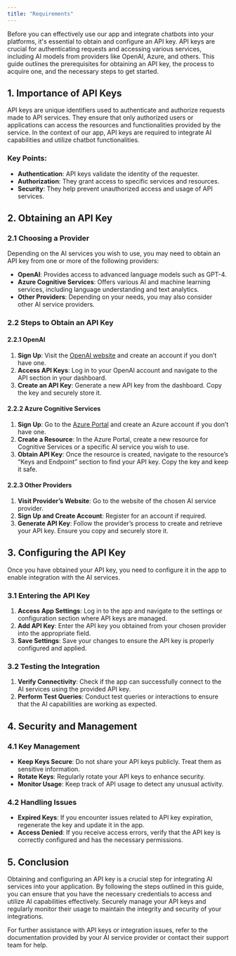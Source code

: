 ```yaml
---
title: "Requirements"
---
```


Before you can effectively use our app and integrate chatbots into your platforms, it's essential to obtain and configure an API key. API keys are crucial for authenticating requests and accessing various services, including AI models from providers like OpenAI, Azure, and others. This guide outlines the prerequisites for obtaining an API key, the process to acquire one, and the necessary steps to get started.

## 1. Importance of API Keys

API keys are unique identifiers used to authenticate and authorize requests made to API services. They ensure that only authorized users or applications can access the resources and functionalities provided by the service. In the context of our app, API keys are required to integrate AI capabilities and utilize chatbot functionalities.

### Key Points:
- **Authentication**: API keys validate the identity of the requester.
- **Authorization**: They grant access to specific services and resources.
- **Security**: They help prevent unauthorized access and usage of API services.

## 2. Obtaining an API Key

### 2.1 Choosing a Provider

Depending on the AI services you wish to use, you may need to obtain an API key from one or more of the following providers:

- **OpenAI**: Provides access to advanced language models such as GPT-4.
- **Azure Cognitive Services**: Offers various AI and machine learning services, including language understanding and text analytics.
- **Other Providers**: Depending on your needs, you may also consider other AI service providers.

### 2.2 Steps to Obtain an API Key

#### 2.2.1 OpenAI

1. **Sign Up**: Visit the [OpenAI website](https://www.openai.com) and create an account if you don’t have one.
2. **Access API Keys**: Log in to your OpenAI account and navigate to the API section in your dashboard.
3. **Create an API Key**: Generate a new API key from the dashboard. Copy the key and securely store it.

#### 2.2.2 Azure Cognitive Services

1. **Sign Up**: Go to the [Azure Portal](https://portal.azure.com) and create an Azure account if you don’t have one.
2. **Create a Resource**: In the Azure Portal, create a new resource for Cognitive Services or a specific AI service you wish to use.
3. **Obtain API Key**: Once the resource is created, navigate to the resource’s “Keys and Endpoint” section to find your API key. Copy the key and keep it safe.

#### 2.2.3 Other Providers

1. **Visit Provider’s Website**: Go to the website of the chosen AI service provider.
2. **Sign Up and Create Account**: Register for an account if required.
3. **Generate API Key**: Follow the provider’s process to create and retrieve your API key. Ensure you copy and securely store it.

## 3. Configuring the API Key

Once you have obtained your API key, you need to configure it in the app to enable integration with the AI services.

### 3.1 Entering the API Key

1. **Access App Settings**: Log in to the app and navigate to the settings or configuration section where API keys are managed.
2. **Add API Key**: Enter the API key you obtained from your chosen provider into the appropriate field.
3. **Save Settings**: Save your changes to ensure the API key is properly configured and applied.

### 3.2 Testing the Integration

1. **Verify Connectivity**: Check if the app can successfully connect to the AI services using the provided API key.
2. **Perform Test Queries**: Conduct test queries or interactions to ensure that the AI capabilities are working as expected.

## 4. Security and Management

### 4.1 Key Management

- **Keep Keys Secure**: Do not share your API keys publicly. Treat them as sensitive information.
- **Rotate Keys**: Regularly rotate your API keys to enhance security.
- **Monitor Usage**: Keep track of API usage to detect any unusual activity.

### 4.2 Handling Issues

- **Expired Keys**: If you encounter issues related to API key expiration, regenerate the key and update it in the app.
- **Access Denied**: If you receive access errors, verify that the API key is correctly configured and has the necessary permissions.

## 5. Conclusion

Obtaining and configuring an API key is a crucial step for integrating AI services into your application. By following the steps outlined in this guide, you can ensure that you have the necessary credentials to access and utilize AI capabilities effectively. Securely manage your API keys and regularly monitor their usage to maintain the integrity and security of your integrations.

For further assistance with API keys or integration issues, refer to the documentation provided by your AI service provider or contact their support team for help.
